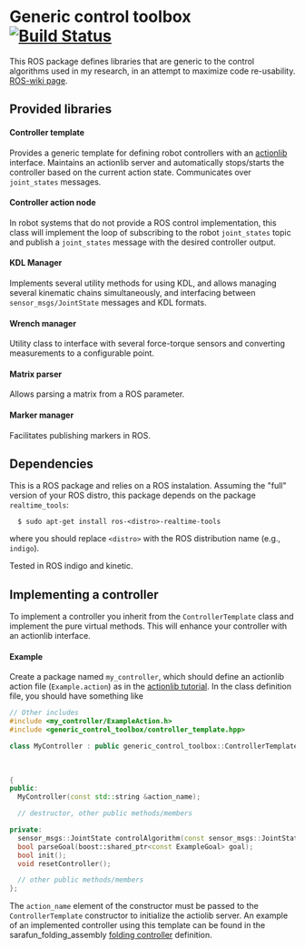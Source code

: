 Generic control toolbox  [![Build Status](https://travis-ci.org/diogoalmeida/generic_control_toolbox.svg?branch=master)](https://travis-ci.org/diogoalmeida/generic_control_toolbox)
========
This ROS package defines libraries that are generic to the control algorithms
used in my research, in an attempt to maximize code re-usability. [ROS-wiki page](https://wiki.ros.org/generic_control_toolbox).

## Provided libraries

#### Controller template

Provides a generic template for defining robot controllers with an [actionlib](http://wiki.ros.org/actionlib) interface. Maintains an actionlib server and automatically stops/starts the controller based on the current action state. Communicates over ``joint_states`` messages.

#### Controller action node

In robot systems that do not provide a ROS control implementation, this class will implement the loop of subscribing to the robot ``joint_states`` topic and publish a ``joint_states`` message with the desired controller output.

#### KDL Manager

Implements several utility methods for using KDL, and allows managing several kinematic chains simultaneously, and interfacing between ``sensor_msgs/JointState`` messages and KDL formats.

#### Wrench manager

Utility class to interface with several force-torque sensors and converting measurements to a configurable point.

#### Matrix parser

Allows parsing a matrix from a ROS parameter.

#### Marker manager

Facilitates publishing markers in ROS.

## Dependencies

This is a ROS package and relies on a ROS instalation. Assuming the "full" version of your ROS distro, this package depends on the package ``realtime_tools``:
```
  $ sudo apt-get install ros-<distro>-realtime-tools
```
where you should replace ``<distro>`` with the ROS distribution name (e.g., ``indigo``).

Tested in ROS indigo and kinetic.

## Implementing a controller

To implement a controller you inherit from the ``ControllerTemplate`` class and implement the pure virtual methods. This will enhance your controller with an actionlib interface.

#### Example
Create a package named ``my_controller``, which should define an actionlib action file (``Example.action``) as in the [actionlib tutorial](http://wiki.ros.org/actionlib_tutorials/Tutorials/SimpleActionServer%28ExecuteCallbackMethod%29). In the class definition file, you should have something like

```cpp
// Other includes
#include <my_controller/ExampleAction.h>
#include <generic_control_toolbox/controller_template.hpp>

class MyController : public generic_control_toolbox::ControllerTemplate<ExampleAction,
                                                                        ExampleGoal,
                                                                        ExampleFeedback,
                                                                        ExampleResult>
{
public:
  MyController(const std::string &action_name);

  // destructor, other public methods/members

private:
  sensor_msgs::JointState controlAlgorithm(const sensor_msgs::JointState &current_state, const ros::Duration &dt);
  bool parseGoal(boost::shared_ptr<const ExampleGoal> goal);
  bool init();
  void resetController();

  // other public methods/members
};
```

The ``action_name`` element of the constructor must be passed to the ``ControllerTemplate`` constructor to initialize the actiolib server. An example of an implemented controller using this template can be found in the sarafun_folding_assembly [folding controller](https://github.com/diogoalmeida/sarafun_folding_assembly/blob/e86eb85feb5480039139a14034bf70dd68f10991/include/folding_assembly_controller/folding_controller.hpp) definition.
